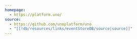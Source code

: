 ```yaml
---
homepage:
  - https://platform.uno/
source:
  - https://github.com/unoplatform/uno
  - "[[!db/resources/links/eventStoreDB/source|source]]"
---
```

